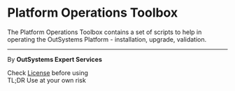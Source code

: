 # Platform Operations Toolbox
The Platform Operations Toolbox contains a set of scripts to help in operating the OutSystems Platform - installation, upgrade, validation.

---
By **OutSystems Expert Services**

Check [License](https://github.com/OutSystemsExperts/PlatformOpsToolbox/blob/master/LICENSE) before using  
TL;DR Use at your own risk
